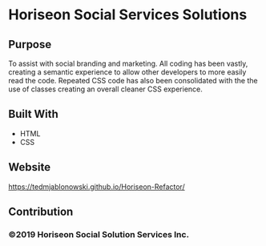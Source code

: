 # Horiseon Social Services Solutions

## Purpose
To assist with social branding and marketing. All coding has been vastly, creating a semantic experience to allow other developers to more easily read the code. Repeated CSS code has also been consolidated with the the use of classes creating an overall cleaner CSS experience.

## Built With
* HTML
* CSS

## Website
https://tedmjablonowski.github.io/Horiseon-Refactor/

## Contribution

### ©️2019 Horiseon Social Solution Services Inc.
